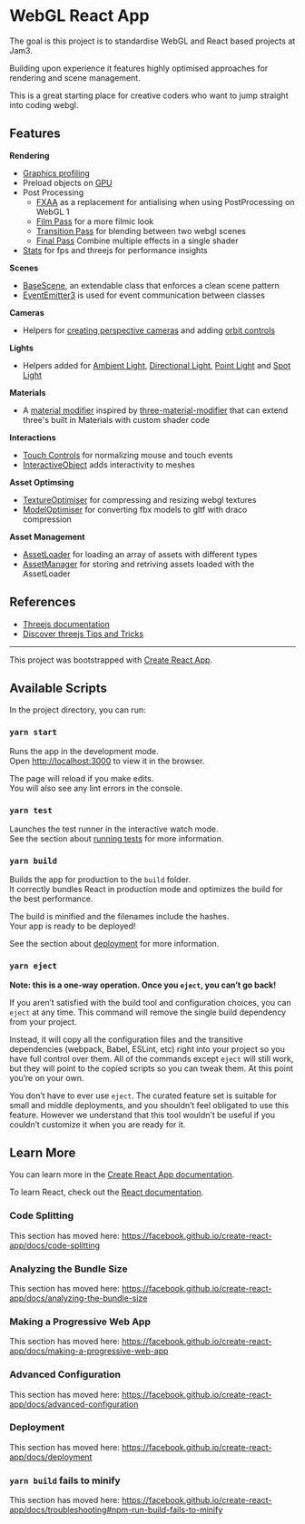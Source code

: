 # WebGL React App

The goal is this project is to standardise WebGL and React based projects at Jam3.

Building upon experience it features highly optimised approaches for rendering and scene management.

This is a great starting place for creative coders who want to jump straight into coding webgl.

## Features

**Rendering**

- [Graphics profiling](src/webgl-app/rendering/profiler.js)
- Preload objects on [GPU](src/webgl-app/rendering/preload-gpu.js)
- Post Processing
  - [FXAA](src/webgl-app/rendering/post-processing/passes/fxaa.glsl.js) as a replacement for antialising when using PostProcessing on WebGL 1
  - [Film Pass](src/webgl-app/rendering/post-processing/passes/film.glsl.js) for a more filmic look
  - [Transition Pass](src/webgl-app/rendering/post-processing/passes/transition-pass/transition-pass.js) for blending between two webgl scenes
  - [Final Pass](src/webgl-app/rendering/post-processing/passes/final-pass/final-pass.js) Combine multiple effects in a single shader
- [Stats](src/webgl-app/utils/stats.js) for fps and threejs for performance insights

**Scenes**

- [BaseScene](src/webgl-app/scenes/base/base-scene.js), an extendable class that enforces a clean scene pattern
- [EventEmitter3](https://github.com/primus/eventemitter3) is used for event communication between classes

**Cameras**

- Helpers for [creating perspective cameras](src/webgl-app/cameras/cameras.js#L30) and adding [orbit controls](src/webgl-app/cameras/cameras.js#L41)

**Lights**

- Helpers added for [Ambient Light](src/webgl-app/lights/ambient.js), [Directional Light](src/webgl-app/lights/directional.js), [Point Light](src/webgl-app/lights/point.js) and [Spot Light](src/webgl-app/lights/spot.js)

**Materials**

- A [material modifier](src/webgl-app/utils/material-modifier.js) inspired by [three-material-modifier](https://github.com/jamieowen/three-material-modifier) that can extend three's built in Materials with custom shader code

**Interactions**

- [Touch Controls](src/webgl-app/interaction/touch-controls.js) for normalizing mouse and touch events
- [InteractiveObject](src/webgl-app/interaction/interactive-object.js) adds interactivity to meshes

**Asset Optimsing**

- [TextureOptimiser](scripts/assets/texture-optimiser.js) for compressing and resizing webgl textures
- [ModelOptimiser](scripts/assets/model-optimiser.js) for converting fbx models to gltf with draco compression

**Asset Management**

- [AssetLoader](src/webgl-app/loading/asset-loader.js) for loading an array of assets with different types
- [AssetManager](src/webgl-app/loading/asset-manager.js) for storing and retriving assets loaded with the AssetLoader

## References

- [Threejs documentation](https://threejs.org/docs/)
- [Discover threejs Tips and Tricks](https://discoverthreejs.com/tips-and-tricks/)

---

This project was bootstrapped with [Create React App](https://github.com/facebook/create-react-app).

## Available Scripts

In the project directory, you can run:

### `yarn start`

Runs the app in the development mode.<br />
Open [http://localhost:3000](http://localhost:3000) to view it in the browser.

The page will reload if you make edits.<br />
You will also see any lint errors in the console.

### `yarn test`

Launches the test runner in the interactive watch mode.<br />
See the section about [running tests](https://facebook.github.io/create-react-app/docs/running-tests) for more information.

### `yarn build`

Builds the app for production to the `build` folder.<br />
It correctly bundles React in production mode and optimizes the build for the best performance.

The build is minified and the filenames include the hashes.<br />
Your app is ready to be deployed!

See the section about [deployment](https://facebook.github.io/create-react-app/docs/deployment) for more information.

### `yarn eject`

**Note: this is a one-way operation. Once you `eject`, you can’t go back!**

If you aren’t satisfied with the build tool and configuration choices, you can `eject` at any time. This command will remove the single build dependency from your project.

Instead, it will copy all the configuration files and the transitive dependencies (webpack, Babel, ESLint, etc) right into your project so you have full control over them. All of the commands except `eject` will still work, but they will point to the copied scripts so you can tweak them. At this point you’re on your own.

You don’t have to ever use `eject`. The curated feature set is suitable for small and middle deployments, and you shouldn’t feel obligated to use this feature. However we understand that this tool wouldn’t be useful if you couldn’t customize it when you are ready for it.

## Learn More

You can learn more in the [Create React App documentation](https://facebook.github.io/create-react-app/docs/getting-started).

To learn React, check out the [React documentation](https://reactjs.org/).

### Code Splitting

This section has moved here: https://facebook.github.io/create-react-app/docs/code-splitting

### Analyzing the Bundle Size

This section has moved here: https://facebook.github.io/create-react-app/docs/analyzing-the-bundle-size

### Making a Progressive Web App

This section has moved here: https://facebook.github.io/create-react-app/docs/making-a-progressive-web-app

### Advanced Configuration

This section has moved here: https://facebook.github.io/create-react-app/docs/advanced-configuration

### Deployment

This section has moved here: https://facebook.github.io/create-react-app/docs/deployment

### `yarn build` fails to minify

This section has moved here: https://facebook.github.io/create-react-app/docs/troubleshooting#npm-run-build-fails-to-minify
